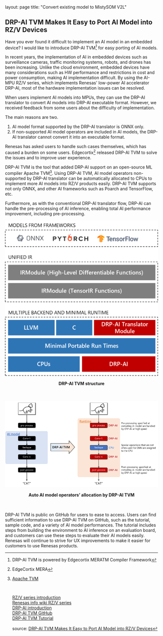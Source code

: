layout: page
title: "Convert existing model to MistySOM V2L"

## DRP-AI TVM Makes It Easy to Port AI Model into RZ/V Devices

Have you ever found it difficult to implement an AI model in an embedded device? 
I would like to introduce DRP-AI TVM[^1] for easy porting of AI models.

In recent years, the implementation of AI in embedded devices such as surveillance cameras, traffic monitoring systems, robots, and drones has been increasing. Unlike the cloud environment, embedded devices have many considerations such as HW performance and restrictions in cost and power consumption, making AI implementation difficult. By using the AI-MPU RZ/V series, which implements Renesas' low-power AI accelerator DRP-AI, most of the hardware implementation issues can be resolved.

When users implement AI models into MPUs, they can use the DRP-AI translator to convert AI models into DRP-AI executable format. However, we received feedback from some users about the difficulty of implementation.

The main reasons are two.

1. AI model format supported by the DRP-AI translator is ONNX only.
2. If non-supported AI model operators are included in AI models, the DRP-AI translator cannot convert it into an executable format.

Renesas has asked users to handle such cases themselves, which has caused a burden on some users. Edgecortix[^2] released DRP-AI TVM to solve the issues and to improve user experience.

DRP-AI TVM is the tool that added DRP-AI support on an open-source ML compiler Apache TVM[^3]. Using DRP-AI TVM, AI model operators non-supported by DRP-AI translator can be automatically allocated to CPUs to implement more AI models into RZ/V products easily. DRP-AI TVM supports not only ONNX, and other AI frameworks such as Poarch and TensorFlow, etc.

Furthermore, as with the conventional DRP-AI translator flow, DRP-AI can handle the pre-processing of AI inference, enabling total AI performance improvement, including pre-processing.
<p align="center">
<img src="../files/img/DRP-AI-TVM-structure.png"/>
  </p>
<p align="center">
  <strong>DRP-AI TVM structure</strong><br/><br/><br/>
</p>
<p align="center">
<img  src="../files/img/ai-model-operators-allocation-by-DRP-AI-TVM.png"/>
</p>
<p align="center">
  <strong>Auto AI model operators’ allocation by DRP-AI TVM</strong><br/><br/><br/>
</p

DRP-AI TVM is public on GitHub for users to ease to access. Users can find sufficient information to use DRP-AI TVM on GitHub, such as the tutorial, sample code, and a variety of AI model performances. The tutorial includes steps from building the environment to AI inference on an evaluation board, and customers can use these steps to evaluate their AI models easily. Renesas will continue to strive for UX improvements to make it easier for customers to use Renesas products.

[^1]: DRP-AI TVM is powered by Edgecortix MERATM Compiler Framework
[^2]: EdgeCortix MERA
[^3]: [Apache TVM](https://tvm.apache.org) <p>&nbsp;</p>
[RZ/V series introduction](https://www.renesas.com/us/en/products/microcontrollers-microprocessors/rz-mpus/rzv-embedded-ai-mpus)<br/>
[Renesas info wiki RZ/V series](https://renesas.info/wiki/RZ-V)<br/>
[DRP-AI introduction](https://www.renesas.com/us/en/application/key-technology/artificial-intelligence/ai-accelerator-drp-ai)<br/>
[DRP-AI TVM GitHub](https://github.com/renesas-rz/rzv_drp-ai_tvm)<br/>
[DRP-AI TVM Tutorial](https://www.renesas.com/us/en/application/key-technology/artificial-intelligence/ai-accelerator-drp-ai/ai-tool-drp-ai-tvm)<br/>
<br/>source: [DRP-AI TVM Makes It Easy to Port AI Model into RZ/V Devices](https://www.renesas.com/us/en/blogs/drp-ai-tvm-makes-it-easy-port-ai-model-rzv-devices)
